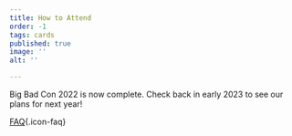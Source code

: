```yaml
---
title: How to Attend
order: -1
tags: cards
published: true
image: ''
alt: ''

---
```

Big Bad Con 2022 is now complete. Check back in early 2023 to see our plans for next year!

<!--Sign up to attend Big Bad Con!

[Buy a Badge](/buy-a-badge){.icon-badge}

[Book a Room](https://www.hyatt.com/en-US/group-booking/SFOBU/G-BBC3){.icon-hotel}

[Hotel](/hotel){.icon-hotel}

[Exhibitors](/exhibitor-information){.icon-booth}

[Program](/images/03-new_bigbadcon_program_10-09.pdf){.icon-book}-->

[FAQ](/faq){.icon-faq}